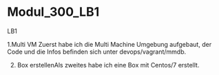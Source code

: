 # Modul_300_LB1
LB1

1.Multi VM
Zuerst habe ich die Multi Machine Umgebung aufgebaut, der Code und die Infos befinden sich unter devops/vagrant/mmdb.

2. Box erstellenAls zweites habe ich eine Box mit Centos/7 erstellt.

